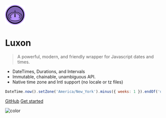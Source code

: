 ![logo](_media/Luxon_icon_64x64.png)

# Luxon

> A powerful, modern, and friendly wrapper for Javascript dates and times.

 * DateTimes, Durations, and Intervals
 * Immutable, chainable, unambiguous API.
 * Native time zone and Intl support (no locale or tz files)
 
```js
DateTime.now().setZone('America/New_York').minus({ weeks: 1 }).endOf('day').toISO();
```


[GitHub](https://github.com/moment/luxon/)
[Get started](#Luxon)

![color](#e8dffc)
